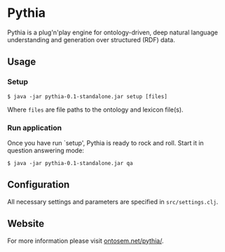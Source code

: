 # Pythia

Pythia is a plug'n'play engine for ontology-driven, deep natural language understanding and generation over structured (RDF) data. 


## Usage

### Setup

    $ java -jar pythia-0.1-standalone.jar setup [files]

Where `files` are file paths to the ontology and lexicon file(s). 

### Run application 

Once you have run `setup', Pythia is ready to rock and roll. 
Start it in question answering mode:

    $ java -jar pythia-0.1-standalone.jar qa 


## Configuration

All necessary settings and parameters are specified in `src/settings.clj`.


## Website 

For more information please visit [ontosem.net/pythia/](http://ontosem.net/pythia/).
